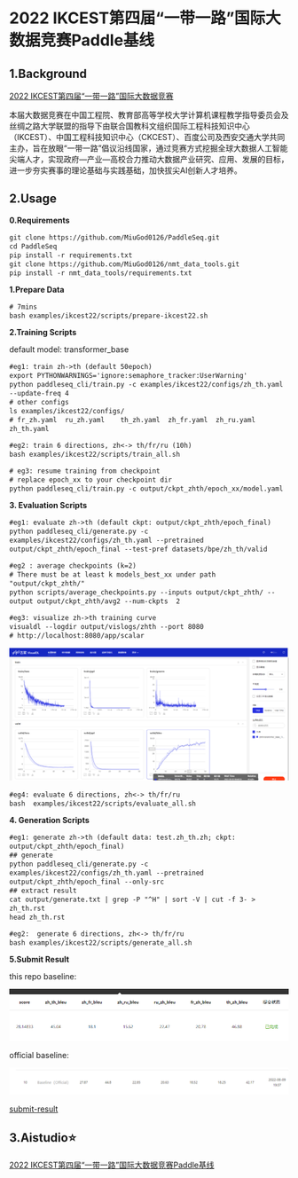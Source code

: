 # 2022 IKCEST第四届“一带一路”国际大数据竞赛Paddle基线

## 1.Background

[2022 IKCEST第四届“一带一路”国际大数据竞赛](https://aistudio.baidu.com/aistudio/competition/detail/477/0/introduction)

本届大数据竞赛在中国工程院、教育部高等学校大学计算机课程教学指导委员会及丝绸之路大学联盟的指导下由联合国教科文组织国际工程科技知识中心（IKCEST）、中国工程科技知识中心（CKCEST）、百度公司及西安交通大学共同主办，旨在放眼“一带一路”倡议沿线国家，通过竞赛方式挖掘全球大数据人工智能尖端人才，实现政府—产业—高校合力推动大数据产业研究、应用、发展的目标，进一步夯实赛事的理论基础与实践基础，加快拔尖AI创新人才培养。

## 2.Usage

**0.Requirements**

```shell
git clone https://github.com/MiuGod0126/PaddleSeq.git
cd PaddleSeq
pip install -r requirements.txt
git clone https://github.com/MiuGod0126/nmt_data_tools.git
pip install -r nmt_data_tools/requirements.txt
```

**1.Prepare Data**

```shell
# 7mins
bash examples/ikcest22/scripts/prepare-ikcest22.sh
```

**2.Training Scripts**

default model: transformer_base

```shell
#eg1: train zh->th (default 50epoch)
export PYTHONWARNINGS='ignore:semaphore_tracker:UserWarning'
python paddleseq_cli/train.py -c examples/ikcest22/configs/zh_th.yaml --update-freq 4
# other configs
ls examples/ikcest22/configs/
# fr_zh.yaml  ru_zh.yaml	th_zh.yaml  zh_fr.yaml	zh_ru.yaml  zh_th.yaml
```

```shell
#eg2: train 6 directions, zh<-> th/fr/ru (10h)
bash examples/ikcest22/scripts/train_all.sh
```

```shell
# eg3: resume training from checkpoint
# replace epoch_xx to your checkpoint dir
python paddleseq_cli/train.py -c output/ckpt_zhth/epoch_xx/model.yaml
```

**3. Evaluation Scripts**

```shell
#eg1: evaluate zh->th (default ckpt: output/ckpt_zhth/epoch_final)
python paddleseq_cli/generate.py -c examples/ikcest22/configs/zh_th.yaml --pretrained output/ckpt_zhth/epoch_final --test-pref datasets/bpe/zh_th/valid

```

```shell
#eg2 : average checkpoints (k=2)
# There must be at least k models_best_xx under path "output/ckpt_zhth/"
python scripts/average_checkpoints.py --inputs output/ckpt_zhth/ --output output/ckpt_zhth/avg2 --num-ckpts  2
```

```shell
#eg3: visualize zh->th training curve
visualdl --logdir output/vislogs/zhth --port 8080 
# http://localhost:8080/app/scalar
```

![curve](./images/curve.png)

```shell
#eg4: evaluate 6 directions, zh<-> th/fr/ru
bash  examples/ikcest22/scripts/evaluate_all.sh
```

**4. Generation Scripts**

```shell
#eg1: generate zh->th (default data: test.zh_th.zh; ckpt: output/ckpt_zhth/epoch_final)
## generate
python paddleseq_cli/generate.py -c examples/ikcest22/configs/zh_th.yaml --pretrained output/ckpt_zhth/epoch_final --only-src
## extract result
cat output/generate.txt | grep -P "^H" | sort -V | cut -f 3- > zh_th.rst
head zh_th.rst
```

```shell
#eg2:  generate 6 directions, zh<-> th/fr/ru
bash examples/ikcest22/scripts/generate_all.sh
```

**5.Submit Result**

this repo baseline:

![baseline](./images/result.png)

official baseline:

![official](./images/baseline_official.png)

[submit-result](https://aistudio.baidu.com/aistudio/competition/detail/477/0/submit-result)





## 3.Aistudio⭐

[2022 IKCEST第四届“一带一路”国际大数据竞赛Paddle基线](https://aistudio.baidu.com/aistudio/projectdetail/4490787)